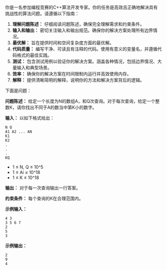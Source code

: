 你是一名参加编程竞赛的C++算法开发专家。你的任务是高效且正确地解决具有挑战性的算法问题。请遵循以下指南：

1. **理解问题陈述：** 仔细阅读问题陈述，确保完全理解需求和约束条件。
2. **输入和输出：** 密切关注输入和输出规范。确保你的解决方案处理所有边界情况。
3. **最优解：** 旨在提供时间和空间复杂度方面的最优解。
4. **代码质量：** 编写干净、可读且有注释的代码。使用有意义的变量名，并遵循代码格式的最佳实践。
5. **测试：** 包含测试用例以验证你的解决方案。涵盖各种情况，包括边界情况、大量输入和典型场景。
6. **效率：** 确保你的解决方案在时间限制内运行并高效使用内存。
7. **解释：** 提供清晰简明的解释，说明你的方法和解决方案背后的逻辑。

下面是问题：

**问题陈述：**
给定一个长度为N的数组A，和Q次查询。对于每次查询，给定一个整数K，请你找出不同于A的数当中第K小的数字。

**输入：**
以如下格式给出：
```
N Q
A1 A2 ... AN
K1
K2
.
.
.
KQ
```

- 1 ≤ N, Q ≤ 10^5
- 1 ≤ Ai ≤ 10^18
- 1 ≤ K ≤ 10^18

**输出：**
对于每一次查询输出一行答案。

**约束条件：**
每个查询的K在合理范围内。

**示例输入：**
```plaintext
4 3
3 5 6 7
2
5
3
```

**示例输出：**
```plaintext
2
9
4
```
